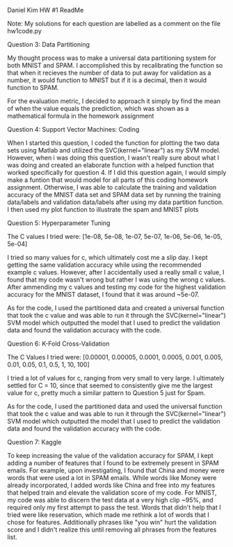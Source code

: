 Daniel Kim HW #1 ReadMe

Note: My solutions for each question are labelled as a comment on the file hw1code.py

Question 3: Data Partitioning

My thought process was to make a universal data partitioning system for both MNIST and SPAM. I accomplished this by recalibrating the function so that when it recieves the number of data to put away for validation as a number, it would function to MNIST but if it is a decimal, then it would function to SPAM.

For the evaluation metric, I decided to approach it simply by find the mean of when the value equals the prediction, which was shown as a mathematical formula in the homework assignment

Question 4: Support Vector Machines: Coding

When I started this question, I coded the function for plotting the two data sets using Matlab and utilized the SVC(kernel="linear") as my SVM model. However, when i was doing this question, I wasn't really sure about what I was doing and created an elaborate function with a helped function that worked specifically for question 4. If I did this question again, I would simply make a funtion that would model for all parts of this coding homework assignment. Otherwise, I was able to calculate the training and validation accuracy of the MNIST data set and SPAM data set by running the training data/labels and validation data/labels  after using my data partition function. I then used my plot function to illustrate the spam and MNIST plots

Question 5: Hyperparameter Tuning

The C values I tried were: [1e-08, 5e-08, 1e-07, 5e-07, 1e-06, 5e-06, 1e-05, 5e-04]

I tried so many values for c, which ultimately cost me a slip day. I kept getting the same validation accuracy while using the recommended example c values. However, after I accidentally used a really small c value, I found that my code wasn't wrong but rather I was using the wrong c values. After ammending my c values and testing my code for the highest validation accuracy for the MNIST dataset, I found that it was around ~5e-07.

As for the code, I used the partitioned data and created a universal function that took the c value and was able to run it through the SVC(kernel="linear") SVM model which outputted the model that I used to predict the validation data and found the validation accuracy with the code.

Question 6: K-Fold Cross-Validation

The C Values I tried were: [0.00001, 0.00005, 0.0001, 0.0005, 0.001, 0.005, 0.01, 0.05, 0.1, 0.5, 1, 10, 100]

I tried a lot of values for c, ranging from very small to very large. I ultimately settled for C = 10, since that seemed to consistently give me the largest value for c, pretty much a similar pattern to Question 5 just for Spam. 

As for the code, I used the partitioned data and used the universal function that took the c value and was able to run it through the SVC(kernel="linear") SVM model which outputted the model that I used to predict the validation data and found the validation accuracy with the code.


Question 7: Kaggle

To keep increasing the value of the validation accuracy for SPAM, I kept adding a number of features that I found to be extremely present in SPAM emails. For example, upon investigating, I found that China and money were words that were used a lot in SPAM emails. While words like Money were already incorporated, I added words like China and free into my features that helped train and elevate the validation score of my code. For MNIST, my code was able to discern the test data at a very high clip ~95%, and required only my first attempt to pass the test. Words that didn't help that I tried were like reservation, which made me rethink a lot of words that I chose for features. Additionally phrases like "you win" hurt the validation score and I didn't realize this until removing all phrases from the features list. 